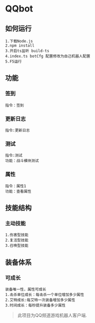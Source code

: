 # QQbot
## 如何运行
```
1.下载Node.js
2.npm install
3.开启ts监听 build-ts
4.index.ts botCfg 配置修改为自己机器人配置
5.F5运行
```
## 功能
### 签到
```
指令：签到
```
### 更新日志
```
指令:更新日志
```
### 测试
```
指令:测试
功能：战斗模块测试
```
### 属性
```
指令：属性1
功能：查看属性
```
## 技能结构
### 主动技能
```
1.伤害型技能
2.复活型技能
3.召唤型技能
```
## 装备体系
### 可成长
```
装备唯一性，属性可成长
1.击杀单位成长：每击杀一个单位增加多少属性
2.艾特成长:每艾特一次装备增加多少属性
3.时间成长：每秒提升装备多少属性
```

> 此项目为QQ频道游戏机器人客户端.
